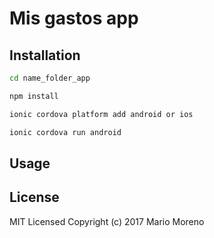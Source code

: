 # Mis gastos app


## Installation

```bash
cd name_folder_app
```

```bash
npm install
```

```bash
ionic cordova platform add android or ios
```

```bash
ionic cordova run android
```

## Usage



## License

MIT Licensed
Copyright (c) 2017 Mario Moreno

